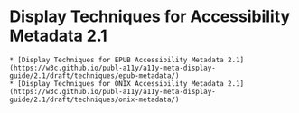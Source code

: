 # Display Techniques for Accessibility Metadata 2.1
	* [Display Techniques for EPUB Accessibility Metadata 2.1](https://w3c.github.io/publ-a11y/a11y-meta-display-guide/2.1/draft/techniques/epub-metadata/)
	* [Display Techniques for ONIX Accessibility Metadata 2.1](https://w3c.github.io/publ-a11y/a11y-meta-display-guide/2.1/draft/techniques/onix-metadata/)

 
